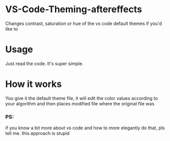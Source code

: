 # VS-Code-Theming-aftereffects
Changes contrast, saturation or hue of the vs code default themes if you'd like to


# Usage

Just read the code. It's super simple.

# How it works

You give it the default theme file, it will edit the color values according to your algorithm and then places modified file where the original file was

### PS:
if you know a bit more about vs code and how to more elegantly do that, pls tell me.
this approach is stupid
